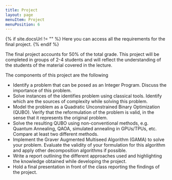 ```yaml
---
title: Project
layout: page
menuItem: Project
menuPosition: 6
---
```

{% if site.docsUrl != "" %}
Here you can access all the requirements for the final project.
{% endif %}

The final project accounts for 50% of the total grade.
This project will be completed in groups of 2-4 students and will reflect the understanding of the students of the material covered in the lecture.

The components of this project are the following
- Identify a problem that can be posed as an Integer Program. Discuss the importance of this problem.
- Solve instances of the identifies problem using classical tools. Identify which are the sources of complexity while solving this problem.
- Model the problem as a Quadratic Unconstrained Binary Optimization (QUBO). Verify that the reformulation of the problem is valid, in the sense that it represents the original problem.
- Solve the resulting QUBO using non-conventional methods, e.g. Quantum Annealing, QAOA, simulated annealing in GPUs/TPUs, etc. Compare at least two different methods.
- Implement the Graver Augmented Multiseed Algorithm (GAMA) to solve your problem. Evaluate the validity of your formulation for this algorithm and apply other decomposition algorithms if possible.
- Write a report outlining the different approaches used and highlighting the knowledge obtained while developing the project.
- Hold a final presentation in front of the class reporting the findings of the project.
